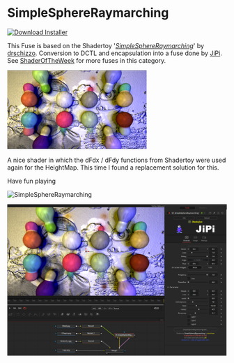 # SimpleSphereRaymarching
<a href="SimpleSphereRaymarching-Installer.lua" download><img alt="Download Installer" src="https://img.shields.io/static/v1?label=Download&message=SimpleSphereRaymarching-Installer.lua&color=blue" /></a>

This Fuse is based on the Shadertoy '_[SimpleSphereRaymarching](https://www.shadertoy.com/view/wdjSRc)_' by [drschizzo](https://www.shadertoy.com/user/drschizzo). Conversion to DCTL and encapsulation into a fuse done by [JiPi](../../Site/Profiles/JiPi.md). See [ShaderOfTheWeek](README.md) for more fuses in this category.

[![SimpleSphereRaymarching Thumbnail](SimpleSphereRaymarching.png)](https://www.shadertoy.com/view/wdjSRc "View on Shadertoy.com")



<!-- +++ DO NOT REMOVE THIS COMMENT +++ DO NOT ADD OR EDIT ANY TEXT BEFORE THIS LINE +++ IT WOULD BE A REALLY BAD IDEA +++ -->

A nice shader in which the dFdx / dFdy functions from Shadertoy were used again for the HeightMap. This time I found a replacement solution for this.

Have fun playing

![SimpleSphereRaymarching](https://user-images.githubusercontent.com/78935215/135231477-3c4d5792-8541-43b3-9771-aad9b2c21aa7.gif)


[![SimpleSphereRaymarching](SimpleSphereRaymarching_screenshot.png)](SimpleSphereRaymarching.fuse)

<!-- +++ DO NOT REMOVE THIS COMMENT +++ DO NOT EDIT ANY TEXT THAT COMES AFTER THIS LINE +++ TRUST ME: JUST DON'T DO IT +++ -->

